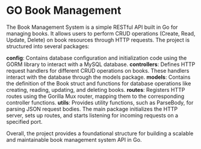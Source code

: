 # GO Book Management

The Book Management System is a simple RESTful API built in Go for managing books. It allows users to perform CRUD operations (Create, Read, Update, Delete) on book resources through HTTP requests. The project is structured into several packages:

**config**: Contains database configuration and initialization code using the GORM library to interact with a MySQL database.
**controllers**: Defines HTTP request handlers for different CRUD operations on books. These handlers interact with the database through the models package.
**models**: Contains the definition of the Book struct and functions for database operations like creating, reading, updating, and deleting books.
**routes**: Registers HTTP routes using the Gorilla Mux router, mapping them to the corresponding controller functions.
**utils**: Provides utility functions, such as ParseBody, for parsing JSON request bodies.
The main package initializes the HTTP server, sets up routes, and starts listening for incoming requests on a specified port.

Overall, the project provides a foundational structure for building a scalable and maintainable book management system API in Go.
